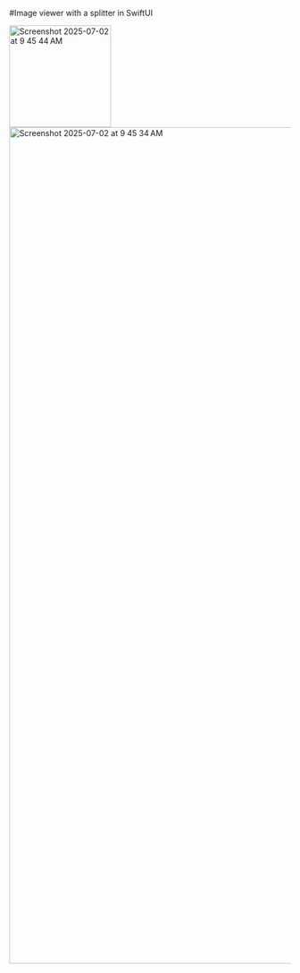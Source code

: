 #Image viewer with a splitter in SwiftUI

<img width="182" alt="Screenshot 2025-07-02 at 9 45 44 AM" src="https://github.com/user-attachments/assets/226908c6-c1bc-45ae-b54e-c25abb52d603" />


<img width="1495" alt="Screenshot 2025-07-02 at 9 45 34 AM" src="https://github.com/user-attachments/assets/78fb7f92-fdfd-4b2d-9ae0-765c7eb7bd92" />

